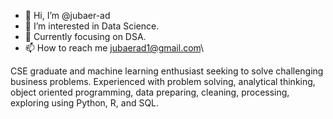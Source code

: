 - 👋 Hi, I’m @jubaer-ad
- 👀 I’m interested in Data Science.
- 🌱 Currently focusing on DSA.
- 📫 How to reach me jubaerad1@gmail.com\

CSE graduate and machine learning enthusiast seeking to solve challenging business problems. Experienced with problem solving, analytical thinking, object oriented programming, data preparing, cleaning, processing, exploring using Python, R, and SQL.

<!---
jubaer-ad/jubaer-ad is a ✨ special ✨ repository because its `README.md` (this file) appears on your GitHub profile.
You can click the Preview link to take a look at your changes.
--->
